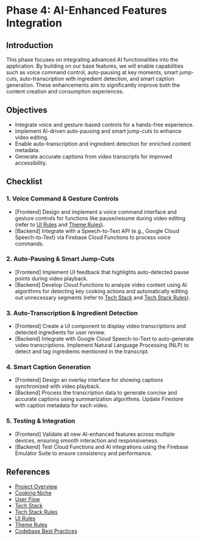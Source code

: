 # Phase 4: AI-Enhanced Features Integration

## Introduction
This phase focuses on integrating advanced AI functionalities into the application. By building on our base features, we will enable capabilities such as voice command control, auto-pausing at key moments, smart jump-cuts, auto-transcription with ingredient detection, and smart caption generation. These enhancements aim to significantly improve both the content creation and consumption experiences.

## Objectives
- Integrate voice and gesture-based controls for a hands-free experience.
- Implement AI-driven auto-pausing and smart jump-cuts to enhance video editing.
- Enable auto-transcription and ingredient detection for enriched content metadata.
- Generate accurate captions from video transcripts for improved accessibility.

## Checklist

### 1. Voice Command & Gesture Controls
- [Frontend] Design and implement a voice command interface and gesture controls for functions like pause/resume during video editing (refer to [UI Rules](ui-rules.md) and [Theme Rules](theme-rules.md)).
- [Backend] Integrate with a Speech-to-Text API (e.g., Google Cloud Speech-to-Text) via Firebase Cloud Functions to process voice commands.

### 2. Auto-Pausing & Smart Jump-Cuts
- [Frontend] Implement UI feedback that highlights auto-detected pause points during video playback.
- [Backend] Develop Cloud Functions to analyze video content using AI algorithms for detecting key cooking actions and automatically editing out unnecessary segments (refer to [Tech Stack](tech-stack.md) and [Tech Stack Rules](tech-stack-rules.md)).

### 3. Auto-Transcription & Ingredient Detection
- [Frontend] Create a UI component to display video transcriptions and detected ingredients for user review.
- [Backend] Integrate with Google Cloud Speech-to-Text to auto-generate video transcriptions. Implement Natural Language Processing (NLP) to detect and tag ingredients mentioned in the transcript.

### 4. Smart Caption Generation
- [Frontend] Design an overlay interface for showing captions synchronized with video playback.
- [Backend] Process the transcription data to generate concise and accurate captions using summarization algorithms. Update Firestore with caption metadata for each video.

### 5. Testing & Integration
- [Frontend] Validate all new AI-enhanced features across multiple devices, ensuring smooth interaction and responsiveness.
- [Backend] Test Cloud Functions and AI integrations using the Firebase Emulator Suite to ensure consistency and performance.

## References
- [Project Overview](project-overview.md)
- [Cooking Niche](cooking-niche.md)
- [User Flow](user-flow.md)
- [Tech Stack](tech-stack.md)
- [Tech Stack Rules](tech-stack-rules.md)
- [UI Rules](ui-rules.md)
- [Theme Rules](theme-rules.md)
- [Codebase Best Practices](codebase-best-practices.md) 
